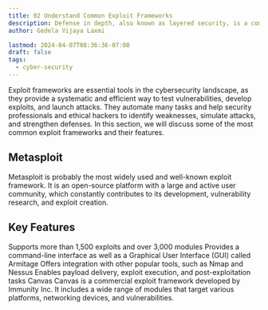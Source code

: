 ```yaml
---
title: 02 Understand Common Exploit Frameworks
description: Defense in depth, also known as layered security, is a comprehensive approach to cybersecurity that involves implementing multiple layers of protection to safeguard an organization’s assets, networks, and systems.  
author: Gedela Vijaya Laxmi

lastmod: 2024-04-07T08:36:36-07:00
draft: false
tags:
  - cyber-security
---
```


Exploit frameworks are essential tools in the cybersecurity landscape, as they provide a systematic and efficient way to test vulnerabilities, develop exploits, and launch attacks. They automate many tasks and help security professionals and ethical hackers to identify weaknesses, simulate attacks, and strengthen defenses. In this section, we will discuss some of the most common exploit frameworks and their features.

## Metasploit

Metasploit is probably the most widely used and well-known exploit framework. It is an open-source platform with a large and active user community, which constantly contributes to its development, vulnerability research, and exploit creation.

## Key Features

Supports more than 1,500 exploits and over 3,000 modules
Provides a command-line interface as well as a Graphical User Interface (GUI) called Armitage
Offers integration with other popular tools, such as Nmap and Nessus
Enables payload delivery, exploit execution, and post-exploitation tasks
Canvas
Canvas is a commercial exploit framework developed by Immunity Inc. It includes a wide range of modules that target various platforms, networking devices, and vulnerabilities.
